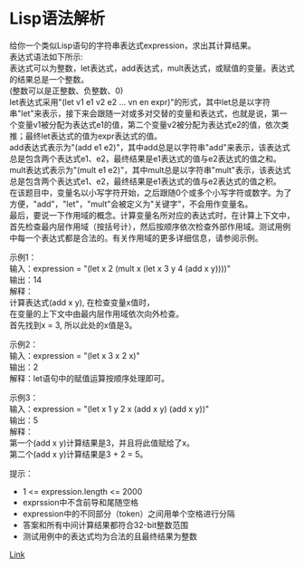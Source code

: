 <h1>Lisp语法解析</h1>

给你一个类似Lisp语句的字符串表达式expression，求出其计算结果。</br>
表达式语法如下所示:</br>
表达式可以为整数，let表达式，add表达式，mult表达式，或赋值的变量。表达式的结果总是一个整数。</br>
(整数可以是正整数、负整数、0)</br>
let表达式采用"(let v1 e1 v2 e2 ... vn en expr)"的形式，其中let总是以字符串"let"来表示，接下来会跟随一对或多对交替的变量和表达式，也就是说，第一个变量v1被分配为表达式e1的值，第二个变量v2被分配为表达式e2的值，依次类推；最终let表达式的值为expr表达式的值。</br>
add表达式表示为"(add e1 e2)"，其中add总是以字符串"add"来表示，该表达式总是包含两个表达式e1、e2，最终结果是e1表达式的值与e2表达式的值之和。</br>
mult表达式表示为"(mult e1 e2)"，其中mult总是以字符串"mult"表示，该表达式总是包含两个表达式e1、e2，最终结果是e1表达式的值与e2表达式的值之积。</br>
在该题目中，变量名以小写字符开始，之后跟随0个或多个小写字符或数字。为了方便，"add"，"let"，"mult"会被定义为"关键字"，不会用作变量名。</br>
最后，要说一下作用域的概念。计算变量名所对应的表达式时，在计算上下文中，首先检查最内层作用域（按括号计），然后按顺序依次检查外部作用域。测试用例中每一个表达式都是合法的。有关作用域的更多详细信息，请参阅示例。</br>

示例1：</br>
输入：expression = "(let x 2 (mult x (let x 3 y 4 (add x y))))"</br>
输出：14</br>
解释：</br>
计算表达式(add x y), 在检查变量x值时，</br>
在变量的上下文中由最内层作用域依次向外检查。</br>
首先找到x = 3, 所以此处的x值是3。</br>

示例2：</br>
输入：expression = "(let x 3 x 2 x)"</br>
输出：2</br>
解释：let语句中的赋值运算按顺序处理即可。</br>

示例3：</br>
输入：expression = "(let x 1 y 2 x (add x y) (add x y))"</br>
输出：5</br>
解释：</br>
第一个(add x y)计算结果是3，并且将此值赋给了x。</br>
第二个(add x y)计算结果是3 + 2 = 5。</br>

提示：
- 1 <= expression.length <= 2000
- exprssion中不含前导和尾随空格
- expression中的不同部分（token）之间用单个空格进行分隔
- 答案和所有中间计算结果都符合32-bit整数范围
- 测试用例中的表达式均为合法的且最终结果为整数

[Link](https://leetcode.cn/problems/parse-lisp-expression/)
